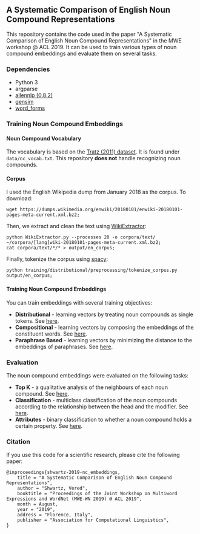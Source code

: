 ## A Systematic Comparison of English Noun Compound Representations

This repository contains the code used in the paper "A Systematic Comparison of English Noun Compound Representations" in the MWE workshop @ ACL 2019. 
It can be used to train various types of noun compound embeddings and evaluate them on several tasks. 

### Dependencies

- Python 3
- argparse
- [allennlp (0.8.2)](https://github.com/allenai/allennlp/)
- [gensim](https://github.com/RaRe-Technologies/gensim)
- [word_forms](https://github.com/gutfeeling/word_forms)

### Training Noun Compound Embeddings

#### Noun Compound Vocabulary

The vocabulary is based on the [Tratz (2011) dataset](http://digitallibrary.usc.edu/cdm/ref/collection/p15799coll3/id/176191). It is found under `data/nc_vocab.txt`. This repository **does not** handle recognizing noun compounds.  

#### Corpus 

I used the English Wikipedia dump from January 2018 as the corpus. To download:

```
wget https://dumps.wikimedia.org/enwiki/20180101/enwiki-20180101-pages-meta-current.xml.bz2;
```

Then, we extract and clean the text using [WikiExtractor](https://github.com/attardi/wikiextractor):

```
python WikiExtractor.py --processes 20 -o corpora/text/ ~/corpora/[lang]wiki-20180101-pages-meta-current.xml.bz2;
cat corpora/text/*/* > output/en_corpus;
```

Finally, tokenize the corpus using [spacy](https://spacy.io/):

```
python training/distributional/preprocessing/tokenize_corpus.py output/en_corpus;
```

#### Training Noun Compound Embeddings

You can train embeddings with several training objectives:

- **Distributional** - learning vectors by treating noun compounds as single tokens. See [here](source/training/distributional/README.md). 
- **Compositional** - learning vectors by composing the embeddings of the constituent words. See [here](source/training/compositional/README.md). 
- **Paraphrase Based** - learning vectors by minimizing the distance to the embeddings of paraphrases. See [here](source/training/paraphrase_based/README.md). 

### Evaluation

The noun compound embeddings were evaluated on the following tasks:

- **Top K** - a qualitative analysis of the neighbours of each noun compound. See [here](source/evaluation/top_k/README.md). 
- **Classification** - multiclass classification of the noun compounds according to the relationship between the head and the modifier. See [here](source/evaluation/classification/README.md).
- **Attributes** - binary classification to whether a noun compound holds a certain property. See [here](source/evaluation/attributes/README.md).

### Citation

If you use this code for a scientific research, please cite the following paper:

```
@inproceedings{shwartz-2019-nc_embeddings,
    title = "A Systematic Comparison of English Noun Compound Representations",
    author = "Shwartz, Vered",
    booktitle = "Proceedings of the Joint Workshop on Multiword Expressions and WordNet (MWE-WN 2019) @ ACL 2019",
    month = August,
    year = "2019",
    address = "Florence, Italy",
    publisher = "Association for Computational Linguistics",
}
```
